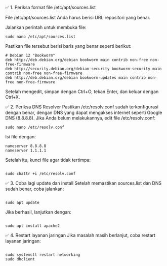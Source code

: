 ✅ 1. Periksa format file /etc/apt/sources.list
<p>File /etc/apt/sources.list Anda harus berisi URL repositori yang benar. 
<p></p>Jalankan perintah untuk membuka file:
<pre><code>sudo nano /etc/apt/sources.list</code></pre>

Pastikan file tersebut berisi baris yang benar seperti berikut:
<pre><code># Debian 12 "Bookworm"
deb http://deb.debian.org/debian bookworm main contrib non-free non-free-firmware
deb http://security.debian.org/debian-security bookworm-security main contrib non-free non-free-firmware
deb http://deb.debian.org/debian bookworm-updates main contrib non-free non-free-firmware
</code></pre>

Setelah mengedit, simpan dengan Ctrl+O, tekan Enter, dan keluar dengan Ctrl+X.

✅ 2. Periksa DNS Resolver
Pastikan /etc/resolv.conf sudah terkonfigurasi dengan benar, dengan DNS yang dapat mengakses internet seperti Google DNS (8.8.8.8).
Jika Anda belum melakukannya, edit file /etc/resolv.conf:
<pre><code>sudo nano /etc/resolv.conf
</code></pre>

Isi file dengan:
<pre><code>nameserver 8.8.8.8
nameserver 1.1.1.1
</code></pre>

Setelah itu, kunci file agar tidak tertimpa:
<pre><code>
sudo chattr +i /etc/resolv.conf
</code></pre>

✅ 3. Coba lagi update dan install
Setelah memastikan sources.list dan DNS sudah benar, coba jalankan:
<pre><code>
sudo apt update
</code></pre>

Jika berhasil, lanjutkan dengan:
<pre><code>
sudo apt install apache2
</code></pre>

✅ 4. Restart layanan jaringan
Jika masalah masih berlanjut, coba restart layanan jaringan:
<pre><code>
sudo systemctl restart networking
sudo dhclient
</code></pre>
